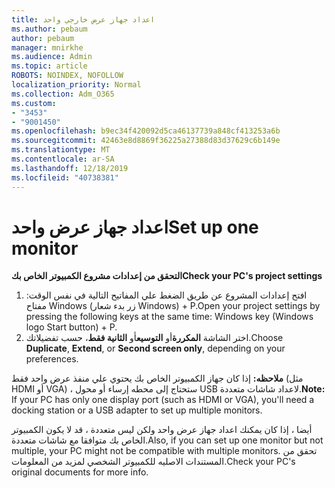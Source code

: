 ```yaml
---
title: اعداد جهاز عرض خارجي واحد
ms.author: pebaum
author: pebaum
manager: mnirkhe
ms.audience: Admin
ms.topic: article
ROBOTS: NOINDEX, NOFOLLOW
localization_priority: Normal
ms.collection: Adm_O365
ms.custom:
- "3453"
- "9001450"
ms.openlocfilehash: b9ec34f420092d5ca46137739a848cf413253a6b
ms.sourcegitcommit: 42463e8d8869f36225a27388d83d37629c6b149e
ms.translationtype: MT
ms.contentlocale: ar-SA
ms.lasthandoff: 12/18/2019
ms.locfileid: "40738381"
---
```

# <a name="set-up-one-monitor"></a><span data-ttu-id="f23e4-102">اعداد جهاز عرض واحد</span><span class="sxs-lookup"><span data-stu-id="f23e4-102">Set up one monitor</span></span>

<span data-ttu-id="f23e4-103">**التحقق من إعدادات مشروع الكمبيوتر الخاص بك**</span><span class="sxs-lookup"><span data-stu-id="f23e4-103">**Check your PC's project settings**</span></span>

1. <span data-ttu-id="f23e4-104">افتح إعدادات المشروع عن طريق الضغط علي المفاتيح التالية في نفس الوقت: مفتاح Windows (زر بدء شعار Windows) + P.</span><span class="sxs-lookup"><span data-stu-id="f23e4-104">Open your project settings by pressing the following keys at the same time: Windows key (Windows logo Start button) + P.</span></span>
2. <span data-ttu-id="f23e4-105">اختر الشاشة **المكررة**أو **التوسيع**أو **الثانية فقط**، حسب تفضيلاتك.</span><span class="sxs-lookup"><span data-stu-id="f23e4-105">Choose **Duplicate**, **Extend**, or **Second screen only**, depending on your preferences.</span></span>

<span data-ttu-id="f23e4-106">**ملاحظه:** إذا كان جهاز الكمبيوتر الخاص بك يحتوي علي منفذ عرض واحد فقط (مثل HDMI أو VGA) ، ستحتاج إلى محطه إرساء أو محول USB لاعداد شاشات متعددة.</span><span class="sxs-lookup"><span data-stu-id="f23e4-106">**Note:** If your PC has only one display port (such as HDMI or VGA), you'll need a docking station or a USB adapter to set up multiple monitors.</span></span>

<span data-ttu-id="f23e4-107">أيضا ، إذا كان يمكنك اعداد جهاز عرض واحد ولكن ليس متعددة ، قد لا يكون الكمبيوتر الخاص بك متوافقا مع شاشات متعددة.</span><span class="sxs-lookup"><span data-stu-id="f23e4-107">Also, if you can set up one monitor but not multiple, your PC might not be compatible with multiple monitors.</span></span> <span data-ttu-id="f23e4-108">تحقق من المستندات الاصليه للكمبيوتر الشخصي لمزيد من المعلومات.</span><span class="sxs-lookup"><span data-stu-id="f23e4-108">Check your PC's original documents for more info.</span></span>